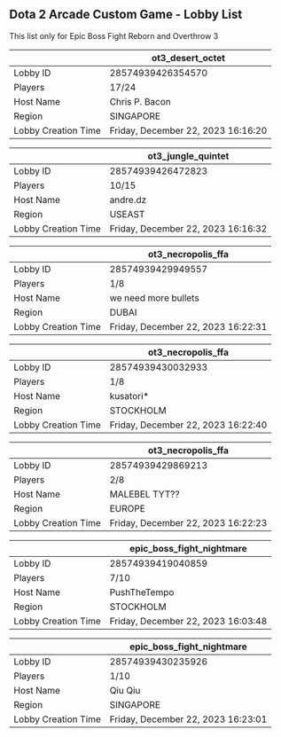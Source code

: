 ## Dota 2 Arcade Custom Game - Lobby List

This list only for Epic Boss Fight Reborn and Overthrow 3

|  | ot3_desert_octet |
| ------ | ------ |
| Lobby ID | 28574939426354570 |
| Players | 17/24 |
| Host Name | Chris P. Bacon |
| Region | SINGAPORE |
| Lobby Creation Time | Friday, December 22, 2023 16:16:20 |


|  | ot3_jungle_quintet |
| ------ | ------ |
| Lobby ID | 28574939426472823 |
| Players | 10/15 |
| Host Name | andre.dz |
| Region | USEAST |
| Lobby Creation Time | Friday, December 22, 2023 16:16:32 |


|  | ot3_necropolis_ffa |
| ------ | ------ |
| Lobby ID | 28574939429949557 |
| Players | 1/8 |
| Host Name | we need more bullets |
| Region | DUBAI |
| Lobby Creation Time | Friday, December 22, 2023 16:22:31 |


|  | ot3_necropolis_ffa |
| ------ | ------ |
| Lobby ID | 28574939430032933 |
| Players | 1/8 |
| Host Name | kusatori* |
| Region | STOCKHOLM |
| Lobby Creation Time | Friday, December 22, 2023 16:22:40 |


|  | ot3_necropolis_ffa |
| ------ | ------ |
| Lobby ID | 28574939429869213 |
| Players | 2/8 |
| Host Name | MALEBEL TYT?? |
| Region | EUROPE |
| Lobby Creation Time | Friday, December 22, 2023 16:22:23 |


|  | epic_boss_fight_nightmare |
| ------ | ------ |
| Lobby ID | 28574939419040859 |
| Players | 7/10 |
| Host Name | PushTheTempo |
| Region | STOCKHOLM |
| Lobby Creation Time | Friday, December 22, 2023 16:03:48 |


|  | epic_boss_fight_nightmare |
| ------ | ------ |
| Lobby ID | 28574939430235926 |
| Players | 1/10 |
| Host Name | Qiu Qiu |
| Region | SINGAPORE |
| Lobby Creation Time | Friday, December 22, 2023 16:23:01 |


